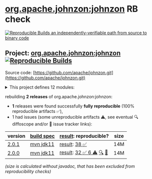 [org.apache.johnzon:johnzon](https://central.sonatype.com/artifact/org.apache.johnzon/johnzon/versions) RB check
=======

[![Reproducible Builds](https://reproducible-builds.org/images/logos/rb.svg) an independently-verifiable path from source to binary code](https://reproducible-builds.org/)

## Project: [org.apache.johnzon:johnzon](https://central.sonatype.com/artifact/org.apache.johnzon/johnzon/versions) [![Reproducible Builds](https://img.shields.io/endpoint?url=https://raw.githubusercontent.com/jvm-repo-rebuild/reproducible-central/master/content/org/apache/johnzon/badge.json)](https://github.com/jvm-repo-rebuild/reproducible-central/blob/master/content/org/apache/johnzon/README.md)

Source code: [https://github.com/apache/johnzon.git](https://github.com/apache/johnzon.git)

<details><summary>This project defines 12 modules:</summary>

* [org.apache.johnzon:apache-johnzon](https://central.sonatype.com/artifact/org.apache.johnzon/apache-johnzon/overview)
* [org.apache.johnzon:johnzon](https://central.sonatype.com/artifact/org.apache.johnzon/johnzon/overview)
* [org.apache.johnzon:johnzon-core](https://central.sonatype.com/artifact/org.apache.johnzon/johnzon-core/overview)
* [org.apache.johnzon:johnzon-jaxrs](https://central.sonatype.com/artifact/org.apache.johnzon/johnzon-jaxrs/overview)
* [org.apache.johnzon:johnzon-jsonb](https://central.sonatype.com/artifact/org.apache.johnzon/johnzon-jsonb/overview)
* [org.apache.johnzon:johnzon-jsonb-extras](https://central.sonatype.com/artifact/org.apache.johnzon/johnzon-jsonb-extras/overview)
* [org.apache.johnzon:johnzon-jsonlogic](https://central.sonatype.com/artifact/org.apache.johnzon/johnzon-jsonlogic/overview)
* [org.apache.johnzon:johnzon-jsonschema](https://central.sonatype.com/artifact/org.apache.johnzon/johnzon-jsonschema/overview)
* [org.apache.johnzon:johnzon-mapper](https://central.sonatype.com/artifact/org.apache.johnzon/johnzon-mapper/overview)
* [org.apache.johnzon:johnzon-maven-plugin](https://central.sonatype.com/artifact/org.apache.johnzon/johnzon-maven-plugin/overview)
* [org.apache.johnzon:johnzon-osgi](https://central.sonatype.com/artifact/org.apache.johnzon/johnzon-osgi/overview)
* [org.apache.johnzon:johnzon-websocket](https://central.sonatype.com/artifact/org.apache.johnzon/johnzon-websocket/overview)
</details>

rebuilding **2 releases** of org.apache.johnzon:johnzon:
- **1** releases were found successfully **fully reproducible** (100% reproducible artifacts :white_check_mark:),
- 1 had issues (some unreproducible artifacts :warning:, see eventual :mag: diffoscope and/or :memo: issue tracker links):

| version | [build spec](/BUILDSPEC.md) | [result](https://reproducible-builds.org/docs/jvm/): reproducible? | size |
| -- | --------- | ------ | -- |
| [2.0.1](https://central.sonatype.com/artifact/org.apache.johnzon/johnzon/2.0.1/pom) | [mvn jdk11](johnzon-2.0.1.buildspec) | [result](johnzon-2.0.1.buildinfo): [38 :white_check_mark: ](johnzon-2.0.1.buildcompare) | 14M |
| [2.0.0](https://central.sonatype.com/artifact/org.apache.johnzon/johnzon/2.0.0/pom) | [mvn jdk11](johnzon-2.0.0.buildspec) | [result](johnzon-2.0.0.buildinfo): [32 :white_check_mark:  6 :warning:](johnzon-2.0.0.buildcompare) [:mag:](johnzon-2.0.0.diffoscope) [:memo:](https://github.com/apache/johnzon/pull/114) | 14M |

<i>(size is calculated without javadoc, that has been excluded from reproducibility checks)</i>
